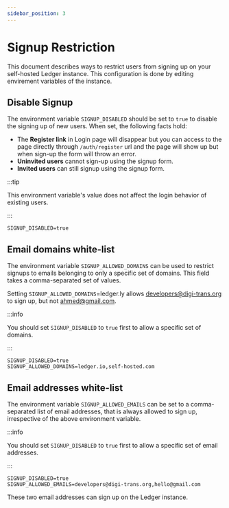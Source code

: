 ```yaml
---
sidebar_position: 3
---
```


# Signup Restriction

This document describes ways to restrict users from signing up on your self-hosted Ledger instance. This configuration is done by editing envirement variables of the instance.

## Disable Signup

The environment variable `SIGNUP_DISABLED` should be set to `true` to disable the signing up of new users. When set, the following facts hold:

- The **Register link** in Login page will disappear but you can access to the page directly through `/auth/register` url and the page will show up but when sign-up the form will throw an error.
- **Uninvited users** cannot sign-up using the signup form.
- **Invited users** can still signup using the signup form.

:::tip

This environment variable's value does not affect the login behavior of existing users.

:::

```
SIGNUP_DISABLED=true
```

## Email domains white-list

The environment variable `SIGNUP_ALLOWED_DOMAINS` can be used to restrict signups to emails belonging to only a specific set of domains. This field takes a comma-separated set of values.

Setting `SIGNUP_ALLOWED_DOMAINS`=ledger.ly allows developers@digi-trans.org to sign up, but not ahmed@gmail.com.

:::info

You should set `SIGNUP_DISABLED` to `true` first to allow a specific set of domains.

:::

```
SIGNUP_DISABLED=true
SIGNUP_ALLOWED_DOMAINS=ledger.io,self-hosted.com
```

## Email addresses white-list

The environment variable `SIGNUP_ALLOWED_EMAILS` can be set to a comma-separated list of email addresses, that is always allowed to sign up, irrespective of the above environment variable.

:::info

You should set `SIGNUP_DISABLED` to `true` first to allow a specific set of email addresses.

:::

```
SIGNUP_DISABLED=true
SIGNUP_ALLOWED_EMAILS=developers@digi-trans.org,hello@gmail.com
```

These two email addresses can sign up on the Ledger instance.
